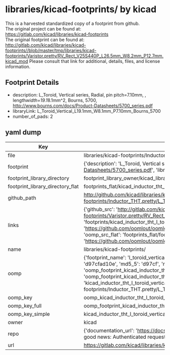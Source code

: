 # libraries/kicad-footprints/ by kicad  
This is a harvested standardized copy of a footprint from github.  
The original project can be found at:  
https://gitlab.com/kicad/libraries/kicad-footprints  
The original footprint can be found at:
http://gitlab.com/kicad/libraries/kicad-footprints//blob/master/tmp/libraries/kicad-footprints/Varistor.pretty/RV_Rect_V25S440P_L26.5mm_W8.2mm_P12.7mm.kicad_mod
Please consult that link for additional, details, files, and license information.  
## Footprint Details
* description: L_Toroid, Vertical series, Radial, pin pitch=7.10mm, , length*width=19.1*8.1mm^2, Bourns, 5700, http://www.bourns.com/docs/Product-Datasheets/5700_series.pdf  
* libraryLink: L_Toroid_Vertical_L19.1mm_W8.1mm_P7.10mm_Bourns_5700  
* number_of_pads: 2  
## yaml dump  
| Key | Value |  
| --- | --- |  
| file | libraries/kicad-footprints/Inductor_THT.pretty/L_Toroid_Vertical_L19.1mm_W8.1mm_P7.10mm_Bourns_5700.kicad_mod |  
| footprint | {'description': 'L_Toroid, Vertical series, Radial, pin pitch=7.10mm, , length*width=19.1*8.1mm^2, Bourns, 5700, http://www.bourns.com/docs/Product-Datasheets/5700_series.pdf', 'libraryLink': 'L_Toroid_Vertical_L19.1mm_W8.1mm_P7.10mm_Bourns_5700', 'number_of_pads': 2} |  
| footprint_library_directory | footprint_library_owner/kicad_libraries/kicad-footprints/ |  
| footprint_library_directory_flat | footprints_flat/kicad_inductor_tht_l_toroid_vertical_l19_1mm_w8_1mm_p7_10mm_bourns_5700/working |  
| github_path | http://github.com/kicad/libraries/kicad-footprints//blob/master/tmp/libraries/kicad-footprints/Inductor_THT.pretty/L_Toroid_Vertical_L19.1mm_W8.1mm_P7.10mm_Bourns_5700.kicad_mod |  
| links | {'github_src': 'http://gitlab.com/kicad/libraries/kicad-footprints//blob/master/tmp/libraries/kicad-footprints/Varistor.pretty/RV_Rect_V25S440P_L26.5mm_W8.2mm_P12.7mm.kicad_mod', 'github_src_repo': 'https://gitlab.com/kicad/libraries/kicad-footprints', 'oomp_bot': 'footprints/kicad_inductor_tht_l_toroid_vertical_l19_1mm_w8_1mm_p7_10mm_bourns_5700/working', 'oomp_bot_github': 'https://github.com/oomlout/oomlout_oomp_footprint_bot/tree/main/footprints/kicad_inductor_tht_l_toroid_vertical_l19_1mm_w8_1mm_p7_10mm_bourns_5700/working', 'oomp_src_flat': 'footprints_flat/footprints_flat/kicad_inductor_tht_l_toroid_vertical_l19_1mm_w8_1mm_p7_10mm_bourns_5700/working', 'oomp_src_flat_github': 'https://github.com/oomlout/oomlout_oomp_footprint_src/tree/main/footprints_flat/kicad_inductor_tht_l_toroid_vertical_l19_1mm_w8_1mm_p7_10mm_bourns_5700/working'} |  
| name | libraries/kicad-footprints/ |  
| oomp | {'footprint_name': 'l_toroid_vertical_l19_1mm_w8_1mm_p7_10mm_bourns_5700', 'library_name': 'inductor_tht', 'md5': 'd97cfad10eb687a883c02516c0a5ea40', 'md5_10': 'd97cfad10e', 'md5_5': 'd97cf', 'md5_6': 'd97cfa', 'oomp_key': 'oomp_kicad_inductor_tht_l_toroid_vertical_l19_1mm_w8_1mm_p7_10mm_bourns_5700', 'oomp_key_extra': 'oomp_footprint_kicad_inductor_tht_l_toroid_vertical_l19_1mm_w8_1mm_p7_10mm_bourns_5700', 'oomp_key_full': 'oomp_footprint_kicad_inductor_tht_l_toroid_vertical_l19_1mm_w8_1mm_p7_10mm_bourns_5700_d97cfa', 'oomp_key_simple': 'kicad_inductor_tht_l_toroid_vertical_l19_1mm_w8_1mm_p7_10mm_bourns_5700', 'original_filename': 'libraries/kicad-footprints/Inductor_THT.pretty/L_Toroid_Vertical_L19.1mm_W8.1mm_P7.10mm_Bourns_5700.kicad_mod', 'owner_name': 'kicad'} |  
| oomp_key | oomp_kicad_inductor_tht_l_toroid_vertical_l19_1mm_w8_1mm_p7_10mm_bourns_5700 |  
| oomp_key_full | oomp_footprint_kicad_inductor_tht_l_toroid_vertical_l19_1mm_w8_1mm_p7_10mm_bourns_5700 |  
| oomp_key_simple | kicad_inductor_tht_l_toroid_vertical_l19_1mm_w8_1mm_p7_10mm_bourns_5700 |  
| owner | kicad |  
| repo | {'documentation_url': 'https://docs.github.com/rest/overview/resources-in-the-rest-api#rate-limiting', 'message': "API rate limit exceeded for 84.66.173.59. (But here's the good news: Authenticated requests get a higher rate limit. Check out the documentation for more details.)"} |  
| url | https://gitlab.com/kicad/libraries/kicad-footprints |  

